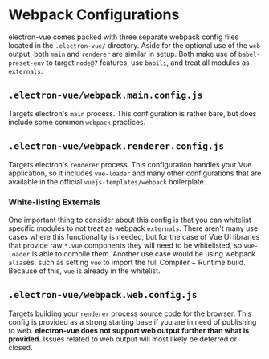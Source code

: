 # Webpack Configurations

electron-vue comes packed with three separate webpack config files located in the `.electron-vue/` directory. Aside for the optional use of the `web` output, both `main` and `renderer` are similar in setup. Both make use of `babel-preset-env` to target `node@7` features, use `babili`, and treat all modules as `externals`.

## `.electron-vue/webpack.main.config.js`

Targets electron's `main` process. This configuration is rather bare, but does include some common `webpack` practices.

## `.electron-vue/webpack.renderer.config.js`

Targets electron's `renderer` process. This configuration handles your Vue application, so it includes `vue-loader` and many other configurations that are available in the official `vuejs-templates/webpack` boilerplate.

### White-listing Externals

One important thing to consider about this config is that you can whitelist specific modules to not treat as webpack `externals`. There aren't many use cases where this functionality is needed, but for the case of Vue UI libraries that provide raw `*.vue` components they will need to be whitelisted, so `vue-loader` is able to compile them. Another use case would be using webpack `alias`es, such as setting `vue` to import the full Compiler + Runtime build. Because of this, `vue` is already in the whitelist.

## `.electron-vue/webpack.web.config.js`

Targets building your `renderer` process source code for the browser. This config is provided as a strong starting base if you are in need of publishing to web. **electron-vue does not support web output further than what is provided.** Issues related to web output will most likely be deferred or closed.

